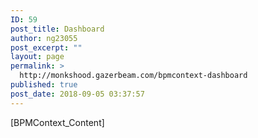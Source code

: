 ```yaml
---
ID: 59
post_title: Dashboard
author: ng23055
post_excerpt: ""
layout: page
permalink: >
  http://monkshood.gazerbeam.com/bpmcontext-dashboard
published: true
post_date: 2018-09-05 03:37:57
---
```

[BPMContext_Content]